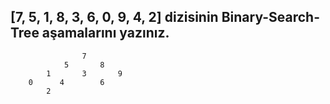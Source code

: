 ## [7, 5, 1, 8, 3, 6, 0, 9, 4, 2] dizisinin Binary-Search-Tree aşamalarını yazınız.


                    7
                5       8
            1       3       9
        0      4        6
            2